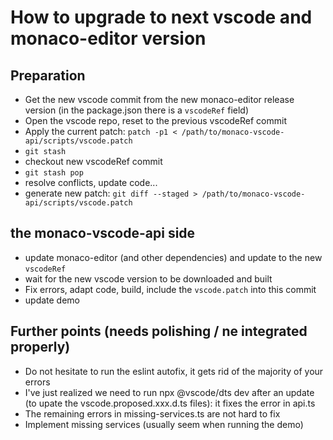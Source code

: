 # How to upgrade to next vscode and monaco-editor version

## Preparation

- Get the new vscode commit from the new monaco-editor release version (in the package.json there is a `vscodeRef` field)
- Open the vscode repo, reset to the previous vscodeRef commit
- Apply the current patch: `patch -p1 < /path/to/monaco-vscode-api/scripts/vscode.patch`
- `git stash`
- checkout new vscodeRef commit
- `git stash pop`
- resolve conflicts, update code...
- generate new patch: `git diff --staged > /path/to/monaco-vscode-api/scripts/vscode.patch`

## the monaco-vscode-api side

- update monaco-editor (and other dependencies) and update to the new `vscodeRef`
- wait for the new vscode version to be downloaded and built
- Fix errors, adapt code, build, include the `vscode.patch` into this commit
- update demo

## Further points (needs polishing / ne integrated properly)

- Do not hesitate to run the eslint autofix, it gets rid of the majority of your errors
- I've just realized we need to run npx @vscode/dts dev after an update (to upate the vscode.proposed.xxx.d.ts files): it fixes the error in api.ts
- The remaining errors in missing-services.ts are not hard to fix
- Implement missing services (usually seem when running the demo)
